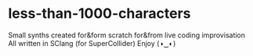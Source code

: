# less-than-1000-characters
Small synths created for&amp;form scratch for&amp;from live coding improvisation
All written in SClang (for SuperCollider)
Enjoy (◑‿◐)
